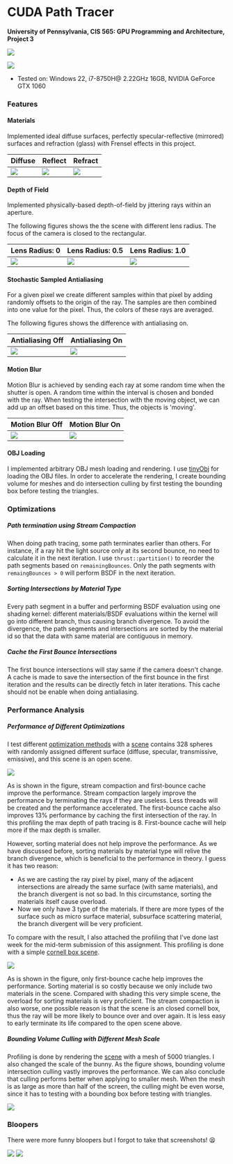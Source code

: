 CUDA Path Tracer
================

**University of Pennsylvania, CIS 565: GPU Programming and Architecture, Project 3**

![](/img/balls.png)

![](/img/demo.gif)

- Tested on: Windows 22, i7-8750H@ 2.22GHz 16GB, NVIDIA GeForce GTX 1060

### Features

#### Materials

Implemented ideal diffuse surfaces, perfectly specular-reflective (mirrored) surfaces and refraction (glass) with Frensel effects in this project.

| Diffuse                           | Reflect                      | Refract               |
| --------------------------------- | ---------------------------- | --------------------- |
| ![](/img/diffuse.png)             | ![](/img/reflect.png)        | ![](/img/refract.png) |

#### Depth of Field

Implemented physically-based depth-of-field by jittering rays within an aperture. 

The following figures shows the the scene with different lens radius. The focus of the camera is closed to the rectangular.

| Lens Radius: 0    | Lens Radius: 0.5    | Lens Radius: 1.0    |
| ----------------- | ------------------- | ------------------- |
| ![](img/dof0.png) | ![](img/dof0.5.png) | ![](img/dof1.0.png) |

#### Stochastic Sampled Antialiasing

For a given pixel we create different samples within that pixel by adding randomly offsets to the origin of the ray. The samples are then combined into one value for the pixel. Thus, the colors of these rays are averaged.

The following figures shows the difference with antialiasing on.


| Antialiasing Off | Antialiasing On |
| ------------------------ | ----------------------- |
| ![](img/aa0.png) | ![](img/aa.png) |

#### Motion Blur

Motion Blur is achieved by sending each ray at some random time when the shutter is open. A random time within the interval is chosen and bonded with the ray. When testing the intersection with the moving object, we can add up an offset based on this time. Thus, the objects is 'moving'.

| Motion Blur Off          | Motion Blur On          |
| ------------------------ | ----------------------- |
| ![](img/motionblur0.png) | ![](img/motionblur.png) |

#### OBJ Loading 

I implemented arbitrary OBJ mesh loading and rendering. I use [tinyObj](https://github.com/tinyobjloader/tinyobjloader) for loading the OBJ files. In order to accelerate the rendering, I create bounding volume for meshes and do intersection culling by first testing the bounding box before testing the triangles.

### Optimizations

##### Path termination using Stream Compaction

When doing path tracing, some path terminates earlier than others.  For instance, if a ray hit the light source only at its second bounce, no need to calculate it in the next iteration. I use `thrust::partition()` to reorder the path segments based on `remainingBounces`.  Only the path segments with `remaingBounces > 0` will perform BSDF in the next iteration.

##### Sorting Intersections by Material Type

Every path segment in a buffer and performing BSDF evaluation using one shading kernel: different materials/BSDF evaluations within the kernel will go into different branch, thus causing branch divergence. To avoid the divergence, the path segments and intersections are sorted by the material id so that the data with same material are contiguous in memory. 

##### Cache the First Bounce Intersections

The first bounce intersections will stay same if the camera doesn't change. A cache is made to save the intersection of the first bounce in the first iteration and the results can be directly fetch in later iterations. This cache should not be enable when doing antialiasing. 

### Performance Analysis

##### Performance of Different Optimizations

I test different [optimization methods](#Optimizations) with a [scene](./img/balls0.png) contains 328 spheres with randomly assigned different surface (diffuse, specular, transmissive, emissive), and this scene is an open scene. 

![](/img/perf1.png)

As is shown in the figure, stream compaction and first-bounce cache improve the performance. Stream compaction largely improve the performance by terminating the rays if they are useless. Less threads will be created and the performance accelerated. The first-bounce cache also improves 13% performance by caching the first intersection of the ray. In this profiling the max depth of path tracing is 8. First-bounce cache will help more if the max depth is smaller.

However, sorting material does not help improve the performance. As we have discussed before, sorting materials by material type will relive the branch divergence, which is beneficial to the performance in theory. I guess it has two reason:

- As we are casting the ray pixel by pixel, many of the adjacent intersections are already the same surface (with same materials), and the branch divergent is not so bad. In this circumstance, sorting the materials itself cause overload. 
- Now we only have 3 type of the materials. If there are more types of the surface such as micro surface material, subsurface scattering material, the branch divergent will be very proficient.

To compare with the result, I also attached the profiling that I've done last week for the mid-term submission of this assignment. This profiling is done with a simple [cornell box scene](./img/cornell.png).

![](/img/perf2.png)

As is shown in the figure, only first-bounce cache help improves the performance. Sorting material is so costly because we only include two materials in the scene. Compared with shading this very simple scene, the overload for sorting materials is very proficient. The stream compaction is also worse, one possible reason is that the scene is an closed cornell box, thus the ray will be more likely to bounce over and over again. It is less easy to early terminate its life compared to the open scene above.

##### Bounding Volume Culling with Different Mesh Scale

Profiling is done by rendering the [scene](./img/bunny.png) with a mesh of 5000 triangles. I also changed the scale of the bunny. As the figure shows, bounding volume intersection culling vastly improves the performance.  We can also conclude that culling performs better when applying to smaller mesh. When the mesh is as large as more than half of the screen, the culling might be even worse, since it has to testing with a bounding box before testing with triangles.

![](/img/culling.png)

### Bloopers

There were more funny bloopers but I forgot to take that screenshots! 😫

![](/img/blooper0.png) ![](/img/blooper1.png) 

